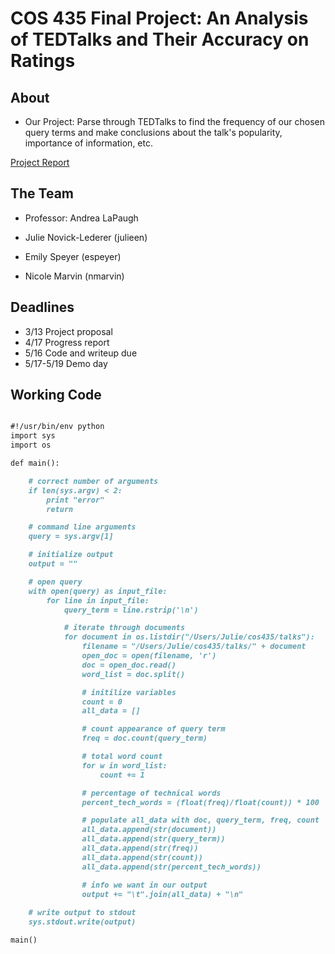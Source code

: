 # COS 435 Final Project: An Analysis of TEDTalks and Their Accuracy on Ratings

## About
- Our Project: Parse through TEDTalks to find the frequency of our chosen query terms and make conclusions about the talk's popularity, importance of information, etc.

[Project Report](https://docs.google.com/a/princeton.edu/document/d/1SSCkPTsWcfJLbCXR1BfvUc-UPiSH6GS6dpEigx0i74c/edit?usp=sharing)

## The Team
- Professor: Andrea LaPaugh 

- Julie Novick-Lederer (julieen)
- Emily Speyer (espeyer)
- Nicole Marvin (nmarvin)

## Deadlines
- 3/13 Project proposal 
- 4/17 Progress report 
- 5/16 Code and writeup due 
- 5/17-5/19 Demo day 

## Working Code

```markdown

#!/usr/bin/env python
import sys
import os

def main():

	# correct number of arguments
	if len(sys.argv) < 2:
		print "error"
		return

	# command line arguments
	query = sys.argv[1]

	# initialize output
	output = ""

	# open query
	with open(query) as input_file:
		for line in input_file:
			query_term = line.rstrip('\n')

			# iterate through documents
			for document in os.listdir("/Users/Julie/cos435/talks"):
				filename = "/Users/Julie/cos435/talks/" + document
				open_doc = open(filename, 'r')
				doc = open_doc.read()
				word_list = doc.split()

				# initilize variables
				count = 0
				all_data = []

				# count appearance of query term
				freq = doc.count(query_term)

				# total word count
				for w in word_list:
					count += 1

				# percentage of technical words
				percent_tech_words = (float(freq)/float(count)) * 100

				# populate all_data with doc, query_term, freq, count
				all_data.append(str(document))
				all_data.append(str(query_term))
				all_data.append(str(freq))
				all_data.append(str(count))
				all_data.append(str(percent_tech_words))

				# info we want in our output
				output += "\t".join(all_data) + "\n"
	
	# write output to stdout
	sys.stdout.write(output)

main()

```
